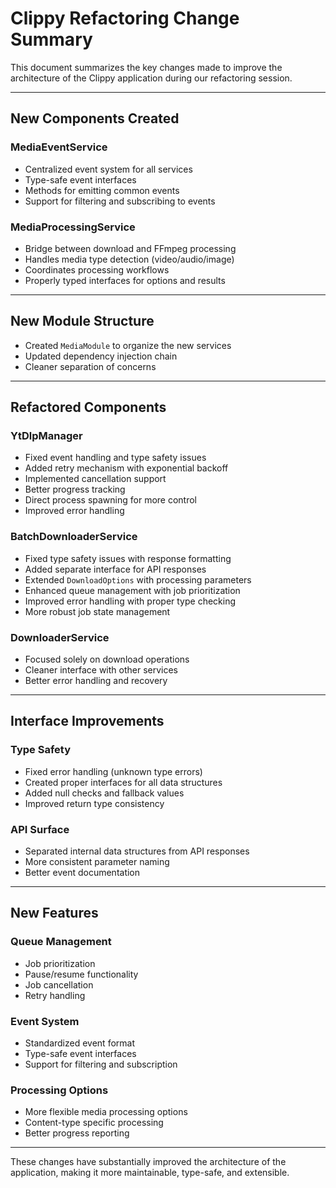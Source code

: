 # Clippy Refactoring Change Summary

This document summarizes the key changes made to improve the architecture of the Clippy application during our refactoring session.

---

## New Components Created

### MediaEventService
- Centralized event system for all services  
- Type-safe event interfaces  
- Methods for emitting common events  
- Support for filtering and subscribing to events  

### MediaProcessingService
- Bridge between download and FFmpeg processing  
- Handles media type detection (video/audio/image)  
- Coordinates processing workflows  
- Properly typed interfaces for options and results  

---

## New Module Structure
- Created `MediaModule` to organize the new services  
- Updated dependency injection chain  
- Cleaner separation of concerns  

---

## Refactored Components

### YtDlpManager
- Fixed event handling and type safety issues  
- Added retry mechanism with exponential backoff  
- Implemented cancellation support  
- Better progress tracking  
- Direct process spawning for more control  
- Improved error handling  

### BatchDownloaderService
- Fixed type safety issues with response formatting  
- Added separate interface for API responses  
- Extended `DownloadOptions` with processing parameters  
- Enhanced queue management with job prioritization  
- Improved error handling with proper type checking  
- More robust job state management  

### DownloaderService
- Focused solely on download operations  
- Cleaner interface with other services  
- Better error handling and recovery  

---

## Interface Improvements

### Type Safety
- Fixed error handling (unknown type errors)  
- Created proper interfaces for all data structures  
- Added null checks and fallback values  
- Improved return type consistency  

### API Surface
- Separated internal data structures from API responses  
- More consistent parameter naming  
- Better event documentation  

---

## New Features

### Queue Management
- Job prioritization  
- Pause/resume functionality  
- Job cancellation  
- Retry handling  

### Event System
- Standardized event format  
- Type-safe event interfaces  
- Support for filtering and subscription  

### Processing Options
- More flexible media processing options  
- Content-type specific processing  
- Better progress reporting  

---

These changes have substantially improved the architecture of the application, making it more maintainable, type-safe, and extensible.
